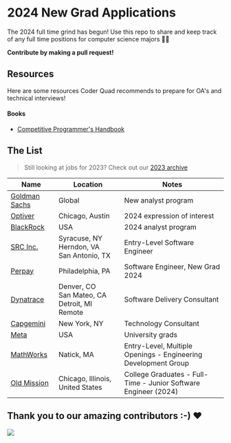 # 2024 New Grad Applications

The 2024 full time grind has begun! Use this repo to share and keep track of any full time positions for computer science majors 🧑‍💻

**Contribute by making a pull request!**

## Resources

Here are some resources Coder Quad recommends to prepare for OA's and technical interviews!

#### Books

- [Competitive Programmer's Handbook](https://cses.fi/book/book.pdf)

## The List

> Still looking at jobs for 2023? Check out our [2023 archive](/README-2023.md)

| Name                                                                                                                                                 | Location        | Notes                       |
| ---------------------------------------------------------------------------------------------------------------------------------------------------- | --------------- | --------------------------- |
| [Goldman Sachs](https://www.goldmansachs.com/careers/students/programs/americas/new-analyst-program.html)                                            | Global          | New analyst program         |
| [Optiver](https://optiver.com/working-at-optiver/career-opportunities/6497784002/)                                                                   | Chicago, Austin | 2024 expression of interest |
| [BlackRock](https://blackrock.tal.net/vx/lang-en-GB/mobile-0/brand-3/xf-232eb66ac89a/candidate/so/pm/1/pl/1/opp/7893-Analyst-Program-Americas/en-GB) | USA             | 2024 analyst program        |
| [SRC Inc.](https://jobs.jobvite.com/careers/src-inc/job/olAQmfwR?__jvst=Internet%20Job%20Board&__jvsd=Indeed)                                                                   | Syracuse, NY <br> Herndon, VA <br>  San Antonio, TX  | Entry-Level Software Engineer |
| [Perpay](https://jobs.lever.co/perpay/032c6423-f7b4-4d6a-b369-a415630948e8)                                                                   | Philadelphia, PA | Software Engineer, New Grad 2024 |
| [Dynatrace](https://app.ripplematch.com/v2/public/job/edf0d492/details?utm_source=Github&utm_medium=organic_social&utm_campaign=growth_github&utm_content=dyna&utm_term=null)                                                                   | Denver, CO <br> San Mateo, CA <br> Detroit, MI <br> Remote | Software Delivery Consultant |
| [Capgemini](https://www.capgemini.com/jobs/N92ZBYcBf9EzbUpvy_Nu/071398-technology-consultant---new-york---campus-recruiting-2024/?utm_source=Indeed&utm_medium=organic&utm_campaign=Indeed&idOrigine=1522&jobPipeline=Indeed)                                                                   | New York, NY | Technology Consultant |
| [Meta](https://www.metacareers.com/careerprograms/students/?p[teams][0]=Internship%20-%20Engineering%2C%20Tech%20%26%20Design&p[teams][1]=Internship%20-%20Business&p[teams][2]=Internship%20-%20PhD&p[teams][3]=University%20Grad%20-%20PhD%20%26%20Postdoc&p[teams][4]=University%20Grad%20-%20Engineering%2C%20Tech%20%26%20Design&p[teams][5]=University%20Grad%20-%20Business&teams[0]=University%20Grad%20-%20Business&teams[1]=University%20Grad%20-%20Engineering%2C%20Tech%20%26%20Design#openpositions) | USA | University grads |
| [MathWorks](https://www.mathworks.com/company/jobs/opportunities/16217?source=19210&s_eid=Rci_19210)  | Natick, MA | Entry-Level, Multiple Openings - Engineering Development Group |
| [Old Mission](https://www.oldmissioncapital.com/careers/?gh_jid=5643831003)  | Chicago, Illinois, United States | College Graduates - Full-Time - Junior Software Engineer (2024) |


## Thank you to our amazing contributors :-) ❤️

<a href="https://github.com/coderQuad/New-Grad-Positions-2023/graphs/contributors">
  <img src="https://contrib.rocks/image?repo=coderQuad/New-Grad-Positions-2023&columns=24&max=480" />
</a>
